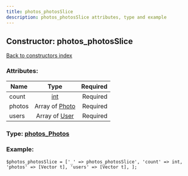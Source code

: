 ```yaml
---
title: photos_photosSlice
description: photos_photosSlice attributes, type and example
---
```

## Constructor: photos\_photosSlice  
[Back to constructors index](index.md)



### Attributes:

| Name     |    Type       | Required |
|----------|:-------------:|---------:|
|count|[int](../types/int.md) | Required|
|photos|Array of [Photo](../types/Photo.md) | Required|
|users|Array of [User](../types/User.md) | Required|



### Type: [photos\_Photos](../types/photos_Photos.md)


### Example:

```
$photos_photosSlice = ['_' => photos_photosSlice', 'count' => int, 'photos' => [Vector t], 'users' => [Vector t], ];
```